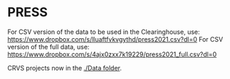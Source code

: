 # PRESS
For CSV version of the data to be used in the Clearinghouse, use: https://www.dropbox.com/s/lluaftfvkvgythd/press2021.csv?dl=0
For CSV version of the full data, use: https://www.dropbox.com/s/4ajx0zxx7k19229/press2021_full.csv?dl=0

CRVS projects now in the [./Data folder](https://github.com/PARIS21-DATA/PRESS/tree/main/Data). 
